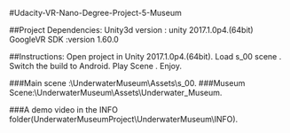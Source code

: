 #Udacity-VR-Nano-Degree-Project-5-Museum


##Project Dependencies:
Unity3d version : unity 2017.1.0p4.(64bit)
GoogleVR SDK :version 1.60.0

##Instructions:
Open project in Unity 2017.1.0p4.(64bit).
Load s_00 scene .
Switch the build to Android.
Play Scene .
Enjoy.

###Main scene :\UnderwaterMuseum\Assets\s_00.
###Museum Scene:\UnderwaterMuseum\Assets\Underwater_Museum.


###A demo video in the INFO folder(UnderwaterMuseumProject\UnderwaterMuseum\INFO).
